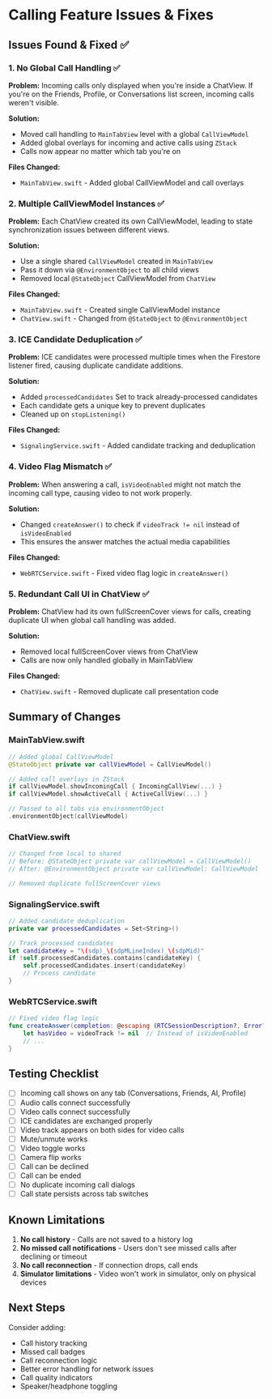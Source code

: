 # Calling Feature Issues & Fixes

## Issues Found & Fixed ✅

### 1. No Global Call Handling ✅
**Problem:** Incoming calls only displayed when you're inside a ChatView. If you're on the Friends, Profile, or Conversations list screen, incoming calls weren't visible.

**Solution:** 
- Moved call handling to `MainTabView` level with a global `CallViewModel`
- Added global overlays for incoming and active calls using `ZStack`
- Calls now appear no matter which tab you're on

**Files Changed:**
- `MainTabView.swift` - Added global CallViewModel and call overlays

### 2. Multiple CallViewModel Instances ✅
**Problem:** Each ChatView created its own CallViewModel, leading to state synchronization issues between different views.

**Solution:** 
- Use a single shared `CallViewModel` created in `MainTabView`
- Pass it down via `@EnvironmentObject` to all child views
- Removed local `@StateObject` CallViewModel from `ChatView`

**Files Changed:**
- `MainTabView.swift` - Created single CallViewModel instance
- `ChatView.swift` - Changed from `@StateObject` to `@EnvironmentObject`

### 3. ICE Candidate Deduplication ✅
**Problem:** ICE candidates were processed multiple times when the Firestore listener fired, causing duplicate candidate additions.

**Solution:** 
- Added `processedCandidates` Set to track already-processed candidates
- Each candidate gets a unique key to prevent duplicates
- Cleaned up on `stopListening()`

**Files Changed:**
- `SignalingService.swift` - Added candidate tracking and deduplication

### 4. Video Flag Mismatch ✅
**Problem:** When answering a call, `isVideoEnabled` might not match the incoming call type, causing video to not work properly.

**Solution:** 
- Changed `createAnswer()` to check if `videoTrack != nil` instead of `isVideoEnabled`
- This ensures the answer matches the actual media capabilities

**Files Changed:**
- `WebRTCService.swift` - Fixed video flag logic in `createAnswer()`

### 5. Redundant Call UI in ChatView ✅
**Problem:** ChatView had its own fullScreenCover views for calls, creating duplicate UI when global call handling was added.

**Solution:** 
- Removed local fullScreenCover views from ChatView
- Calls are now only handled globally in MainTabView

**Files Changed:**
- `ChatView.swift` - Removed duplicate call presentation code

## Summary of Changes

### MainTabView.swift
```swift
// Added global CallViewModel
@StateObject private var callViewModel = CallViewModel()

// Added call overlays in ZStack
if callViewModel.showIncomingCall { IncomingCallView(...) }
if callViewModel.showActiveCall { ActiveCallView(...) }

// Passed to all tabs via environmentObject
.environmentObject(callViewModel)
```

### ChatView.swift
```swift
// Changed from local to shared
// Before: @StateObject private var callViewModel = CallViewModel()
// After: @EnvironmentObject private var callViewModel: CallViewModel

// Removed duplicate fullScreenCover views
```

### SignalingService.swift
```swift
// Added candidate deduplication
private var processedCandidates = Set<String>()

// Track processed candidates
let candidateKey = "\(sdp)_\(sdpMLineIndex)_\(sdpMid)"
if !self.processedCandidates.contains(candidateKey) {
    self.processedCandidates.insert(candidateKey)
    // Process candidate
}
```

### WebRTCService.swift
```swift
// Fixed video flag logic
func createAnswer(completion: @escaping (RTCSessionDescription?, Error?) -> Void) {
    let hasVideo = videoTrack != nil  // Instead of isVideoEnabled
    // ...
}
```

## Testing Checklist

- [ ] Incoming call shows on any tab (Conversations, Friends, AI, Profile)
- [ ] Audio calls connect successfully
- [ ] Video calls connect successfully
- [ ] ICE candidates are exchanged properly
- [ ] Video track appears on both sides for video calls
- [ ] Mute/unmute works
- [ ] Video toggle works
- [ ] Camera flip works
- [ ] Call can be declined
- [ ] Call can be ended
- [ ] No duplicate incoming call dialogs
- [ ] Call state persists across tab switches

## Known Limitations

1. **No call history** - Calls are not saved to a history log
2. **No missed call notifications** - Users don't see missed calls after declining or timeout
3. **No call reconnection** - If connection drops, call ends
4. **Simulator limitations** - Video won't work in simulator, only on physical devices

## Next Steps

Consider adding:
- Call history tracking
- Missed call badges
- Call reconnection logic
- Better error handling for network issues
- Call quality indicators
- Speaker/headphone toggling

